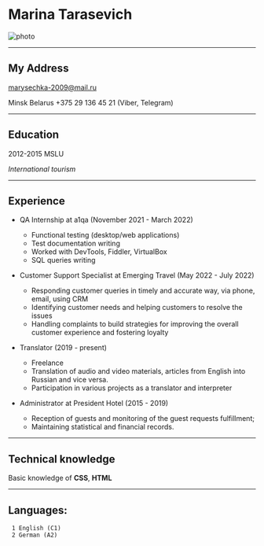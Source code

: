 # **Marina Tarasevich**

![photo](C:\Users\Asus\Desktop\projects\markdown "profile photo.jpg")


----------------------------
My Address
---------
marysechka-2009@mail.ru

Minsk
Belarus
+375 29 136 45 21 (Viber, Telegram)
-------------------     ----------------------------

Education
---------

2012-2015 MSLU

*International tourism*

----------------------------------------
Experience
----------

* QA Internship at a1qa (November 2021 - March 2022)



    + Functional testing (desktop/web applications)
    + Test documentation writing
    + Worked with DevTools, Fiddler, VirtualBox
    + SQL queries writing

* Customer Support Specialist at Emerging Travel (May 2022 - July 2022)

    + Responding customer queries in timely and accurate way, via phone, email, using CRM
    + Identifying customer needs and helping customers to resolve the issues
    + Handling complaints to build strategies for improving the overall customer experience and
fostering loyalty

* Translator (2019 - present)
    + Freelance
    + Translation of audio and video materials, articles from English into Russian and vice versa.
    + Participation in various projects as a translator and interpreter

* Administrator at
President Hotel (2015 - 2019)
    + Reception of guests and monitoring of the guest requests fulfillment;
    + Maintaining statistical and financial records.
----------------------------------------

Technical knowledge
--------------------

Basic knowledge of **CSS**, **HTML**

[ref]: https://github.com/marina587


----------------------------------------


Languages:
----------

     1 English (C1)
     2 German (A2)